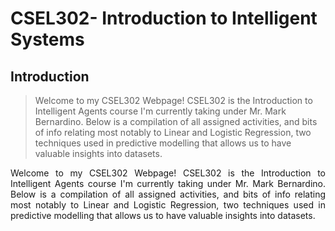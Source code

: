 # **CSEL302- Introduction to Intelligent Systems**

## **Introduction**
>  Welcome to my CSEL302 Webpage! CSEL302 is the Introduction to Intelligent Agents course I'm currently taking under Mr. Mark Bernardino. Below is a compilation of all assigned activities, and bits of info relating most notably to Linear and Logistic Regression, two techniques used in predictive modelling that allows us to have valuable insights into datasets.

<div style="text-align: justify;">
 Welcome to my CSEL302 Webpage! CSEL302 is the Introduction to Intelligent Agents course I'm currently taking under Mr. Mark Bernardino. Below is a compilation of all assigned activities, and bits of info relating most notably to Linear and Logistic Regression, two techniques used in predictive modelling that allows us to have valuable insights into datasets.
</div>
